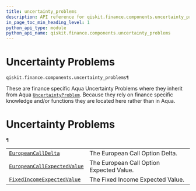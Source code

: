 ```yaml
---
title: uncertainty_problems
description: API reference for qiskit.finance.components.uncertainty_problems
in_page_toc_min_heading_level: 1
python_api_type: module
python_api_name: qiskit.finance.components.uncertainty_problems
---
```


<span id="module-qiskit.finance.components.uncertainty_problems" />

<span id="qiskit-finance-components-uncertainty-problems" />

<span id="uncertainty-problems-qiskit-finance-components-uncertainty-problems" />

# Uncertainty Problems

<span id="module-qiskit.finance.components.uncertainty_problems" />

`qiskit.finance.components.uncertainty_problems¶`

These are finance specific Aqua Uncertainty Problems where they inherit from Aqua [`UncertaintyProblem`](qiskit.aqua.components.uncertainty_problems.UncertaintyProblem#qiskit.aqua.components.uncertainty_problems.UncertaintyProblem "qiskit.aqua.components.uncertainty_problems.UncertaintyProblem"). Because they rely on finance specific knowledge and/or functions they are located here rather than in Aqua.

# Uncertainty Problems

<span id="module-qiskit.finance.components.uncertainty_problems" />

`¶`

|                                                                                                                                                                                                                                                             |                                          |
| ----------------------------------------------------------------------------------------------------------------------------------------------------------------------------------------------------------------------------------------------------------- | ---------------------------------------- |
| [`EuropeanCallDelta`](qiskit.finance.components.uncertainty_problems.EuropeanCallDelta#qiskit.finance.components.uncertainty_problems.EuropeanCallDelta "qiskit.finance.components.uncertainty_problems.EuropeanCallDelta")                                 | The European Call Option Delta.          |
| [`EuropeanCallExpectedValue`](qiskit.finance.components.uncertainty_problems.EuropeanCallExpectedValue#qiskit.finance.components.uncertainty_problems.EuropeanCallExpectedValue "qiskit.finance.components.uncertainty_problems.EuropeanCallExpectedValue") | The European Call Option Expected Value. |
| [`FixedIncomeExpectedValue`](qiskit.finance.components.uncertainty_problems.FixedIncomeExpectedValue#qiskit.finance.components.uncertainty_problems.FixedIncomeExpectedValue "qiskit.finance.components.uncertainty_problems.FixedIncomeExpectedValue")     | The Fixed Income Expected Value.         |

